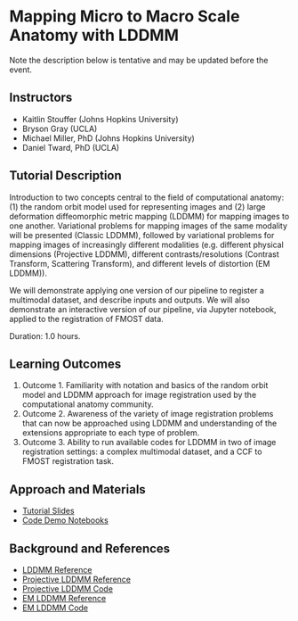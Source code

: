 # Mapping Micro to Macro Scale Anatomy with LDDMM

Note the description below is tentative and may be updated before the event.


## Instructors

- Kaitlin Stouffer (Johns Hopkins University)
- Bryson Gray (UCLA)
- Michael Miller, PhD (Johns Hopkins University)
- Daniel Tward, PhD (UCLA)

## Tutorial Description

<!-- Add a short paragraph describing the tutorial and duration. Recommended
durations is 0.5 to 1.5 hours. -->

Introduction to two concepts central to the field of computational anatomy: (1) the random orbit model used for representing images and (2) large deformation diffeomorphic metric mapping (LDDMM) for mapping images to one another. Variational problems for mapping images of the same modality will be presented (Classic LDDMM), followed by variational problems for mapping images of increasingly different modalities (e.g. different physical dimensions (Projective LDDMM), different contrasts/resolutions (Contrast Transform, Scattering Transform), and different levels of distortion (EM LDDMM)). 

We will demonstrate applying one version of our pipeline to register a multimodal dataset, and describe inputs and outputs. We will also demonstrate an interactive version of our pipeline, via Jupyter notebook, applied to the registration of FMOST data.

Duration: 1.0 hours.

## Learning Outcomes

<!-- Describe here what you would like participants to learn by the end of the tutorial. -->

1. Outcome 1. Familiarity with notation and basics of the random orbit model and LDDMM approach for image registration used by the computational anatomy community.
2. Outcome 2. Awareness of the variety of image registration problems that can now be approached using LDDMM and understanding of the extensions appropriate to each type of problem. 
3. Outcome 3. Ability to run available codes for LDDMM in two of image registration settings: a complex multimodal dataset, and a CCF to FMOST registration task.

## Approach and Materials

<!-- Describe here how the tutorial will be taught, e.g. slides, Jupyter
notebooks, and provide links to any materials. -->

- [Tutorial Slides](https://docs.google.com/presentation/d/1Q2s69ohvYJ5Nfr7fbTvl6usLTmLtTFAXCLxa4UY09CY/edit?usp=sharing)
- [Code Demo Notebooks](https://github.com/twardlab/emlddmm)



## Background and References

<!-- Provide links to related publications and software repositories here. -->
- [LDDMM Reference](https://citeseerx.ist.psu.edu/viewdoc/download?doi=10.1.1.157.6086&rep=rep1&type=pdf)
- [Projective LDDMM Reference](https://www.biorxiv.org/content/10.1101/2022.03.16.484623v1)
- [Projective LDDMM Code](https://github.com/kstouff4/projective-lddmm)
- [EM LDDMM Reference](https://www.frontiersin.org/articles/10.3389/fnins.2020.00052/full)
- [EM LDDMM Code](https://github.com/twardlab/emlddmm)
